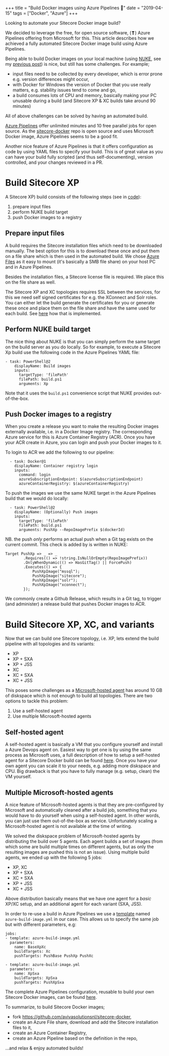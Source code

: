 +++
title = "Build Docker images using Azure Pipelines 🚀"
date = "2019-04-15"
tags = ["Docker", "Azure"]
+++

Looking to automate your Sitecore Docker image build? 

We decided to leverage the free, for open source software, (❣) Azure Pipelines offering from Microsoft for this. This article describes how we achieved a fully automated Sitecore Docker image build using Azure Pipelines.
<!--more-->

Being able to build Docker images on your local machine (using [NUKE](http://www.nuke.build), see my [previous post](../build_using_nuke)) is nice, but still has some challenges. For example;

-  input files need to be collected by every developer, which is error prone e.g. version differences might occur,
- with Docker for Windows the version of Docker that you use really matters, e.g. stability issues tend to come and go,
- a build consumes lots of CPU and memory, basically making your PC unusable during a build (and Sitecore XP & XC builds take around 90 minutes)

All of above challenges can be solved by having an automated build.

[Azure Pipelines](https://azure.microsoft.com/en-us/services/devops/pipelines/) offer unlimited minutes and 10 free parallel jobs for open source. As the [sitecore-docker](https://github.com/avivasolutionsnl/sitecore-docker) repo is open source and uses Microsoft Docker image, Azure Pipelines seems to be a good fit. 

Another nice feature of Azure Pipelines is that it offers configuration as code by using YAML files to specify your build. This is of great value as you can have your build fully scripted (and thus self-documenting), version controlled, and your changes reviewed in a PR.


# Build Sitecore XP
A Sitecore XP) build consists of the following steps (see in [code](https://github.com/avivasolutionsnl/sitecore-docker/blob/master/azure-build-image.yml)):

1. prepare input files
1. perform NUKE build target
1. push Docker images to a registry

## Prepare input files
A build requires the Sitecore installation files which need to be downloaded manually. The best option for this is to download these once and put them on a file share which is then used in the automated build. We chose [Azure Files](https://docs.microsoft.com/en-us/azure/storage/files/storage-files-introduction) as it easy to mount (it's basically a SMB file share) on your host PC and in Azure Pipelines.

Besides the installation files, a Sitecore license file is required. We place this on the file share as well.

The Sitecore XP and XC topologies requires SSL between the services, for this we need self signed certificates for e.g. the XConnect and Solr roles. You can either let the build generate the certificates for you or generate these once and place them on the file share and have the same used for each build. See [here](https://github.com/avivasolutionsnl/sitecore-docker/blob/601f158cdbc69622b4c11ae5125ab19cdfdf4326/azure-build-image.yml#L46) how that is implemented.

## Perform NUKE build target
The nice thing about NUKE is that you can simply perform the same target on the build server as you do locally. So for example, to execute a Sitecore Xp build use the following code in the Azure Pipelines YAML file:
```
- task: PowerShell@2
    displayName: Build images
    inputs:
      targetType: 'filePath'
      filePath: build.ps1
      arguments: Xp
```
Note that it uses the `build.ps1` convenience script that NUKE provides out-of-the-box.

## Push Docker images to a registry
When you create a release you want to make the resulting Docker images externally available, i.e. in a Docker Image registry. The corresponding Azure service for this is Azure Container Registry (ACR). Once you have your ACR create in Azure, you can login and push your Docker images to it.

To login to ACR we add the following to our pipeline:
```
  - task: Docker@1
    displayName: Container registry login
    inputs:
      command: login
      azureSubscriptionEndpoint: $(azureSubscriptionEndpoint)
      azureContainerRegistry: $(azureContainerRegistry)
```

To push the images we use the same NUKE target in the Azure Pipelines build that we would do locally:
```
  - task: PowerShell@2
    displayName: (Optionally) Push images
    inputs:
      targetType: 'filePath'
      filePath: build.ps1
      arguments: PushXp --RepoImagePrefix $(dockerId)
```

NB. the push *only* performs an actual push when a Git tag exists on the current commit. This check is added by  is written in NUKE:
```
Target PushXp => _ => _
        .Requires(() => !string.IsNullOrEmpty(RepoImagePrefix))
        .OnlyWhenDynamic(() => HasGitTag() || ForcePush)
        .Executes(() => {
            PushXpImage("mssql");
            PushXpImage("sitecore");
            PushXpImage("solr");
            PushXpImage("xconnect");
        });
```

We commonly create a Github Release, which results in a Git tag, to trigger (and administer) a release build that pushes Docker images to ACR.

# Build Sitecore XP, XC, and variants
Now that we can build one Sitecore topology, i.e. XP, lets extend the build pipeline with all topologies and its variants:

- XP
- XP + SXA
- XP + JSS
- XC
- XC + SXA
- XC + JSS

This poses some challenges as a [Microsoft-hosted agent](https://docs.microsoft.com/en-us/azure/devops/pipelines/agents/hosted?view=azure-devops) has around 10 GB of diskspace which is not enough to build all topologies. There are two options to tackle this problem:

1. Use a self-hosted agent
1. Use multiple Microsoft-hosted agents

## Self-hosted agent
A self-hosted agent is basically a VM that you configure yourself and install a Azure Devops agent on. Easiest way to get one is by using the same process as Microsoft uses, a full description of how to setup a self-hosted agent for a Sitecore Docker build can be found [here](https://github.com/avivasolutionsnl/sitecore-docker/blob/master/SELF-HOSTED-AGENT.md). 
Once you have your own agent you can scale it to your needs, e.g. adding more diskspace and CPU.
Big drawback is that you have to fully manage (e.g. setup, clean) the VM yourself.

## Multiple Microsoft-hosted agents
A nice feature of Microsoft-hosted agents is that they are pre-configured by Microsoft and automatically cleaned after a build job, something that you would have to do yourself when using a self-hosted agent. In other words, you can just use them out-of-the-box as service. Unfortunately scaling a Microsoft-hosted agent is not available at the time of writing.

We solved the diskspace problem of Microsoft-hosted agents by distributing the build over 5 agents. Each agent builds a set of images (from which some are build multiple times on different agents, but as only the resulting images are pushed this is not an issue). Using multiple build agents, we ended up with the following 5 jobs:

- XP, XC
- XP + SXA
- XC + SXA
- XP + JSS
- XC + JSS

Above distribution basically means that we have one agent for a *basic* XP/XC setup, and an additional agent for each variant (SXA, JSS).

In order to re-use a build in Azure Pipelines we use a [template](https://docs.microsoft.com/en-us/azure/devops/pipelines/process/templates?view=azure-devops) named `azure-build-image.yml` in our case. This allows us to specify the same job but with different parameters, e.g:
```
jobs:
- template: azure-build-image.yml
  parameters:
    name: BaseXpXc
    buildTargets: Xc
    pushTargets: PushBase PushXp PushXc

- template: azure-build-image.yml
  parameters:
    name: XpSxa
    buildTargets: XpSxa
    pushTargets: PushXpSxa
```

The complete Azure Pipelines configuration, reusable to build your own Sitecore Docker images, can be found [here](https://github.com/avivasolutionsnl/sitecore-docker/blob/master/azure-pipelines.yml).

To summarize, to build Sitecore Docker images;

- fork https://github.com/avivasolutionsnl/sitecore-docker,
- create an Azure File share, download and add the Sitecore installation files to it,
- create an Azure Container Registry,
- create an Azure Pipeline based on the definition in the repo,

...and relax & enjoy automated builds!